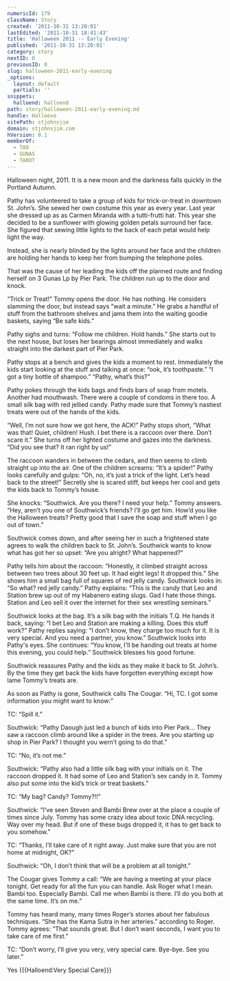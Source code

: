 ```yaml
---
numericId: 179
className: Story
created: '2011-10-31 13:20:01'
lastEdited: '2011-10-31 18:41:43'
title: 'Halloween 2011 -- Early Evening'
published: '2011-10-31 13:20:01'
category: story
nextID: 0
previousID: 0
slug: halloween-2011-early-evening
_options:
  layout: default
  partials: ''
snippets:
  halloend: halloend
path: story/halloween-2011-early-evening.md
handle: Halloeve
sitePath: stjohnsjim
domain: stjohnsjim.com
hVersion: 0.1
memberOf:
  - TAO
  - GUNAS
  - TAROT
---
```


Halloween night, 2011. It is a new moon and the darkness falls quickly in the Portland Autumn.

Pathy has volunteered to take a group of kids for trick-or-treat in downtown St. John’s. She sewed her own costume this year as every year. Last year she dressed up as as Carmen Miranda with a tutti-frutti hat. This year she decided to be a sunflower with glowing golden petals surround her face. She figured that sewing little lights to the back of each petal would help light the way.

Instead, she is nearly blinded by the lights around her face and the children are holding her hands to keep her from bumping the telephone poles.

That was the cause of her leading the kids off the planned route and finding herself on 3 Gunas Lp by Pier Park. The children run up to the door and knock.

“Trick or Treat!” Tommy opens the door. He has nothing. He considers slamming the door, but instead says “wait a minute.” He grabs a handful of stuff from the bathroom shelves and jams them into the waiting goodie baskets, saying “Be safe kids.”

Pathy sighs and turns: “Follow me children. Hold hands.” She starts out to the next house, but loses her bearings almost immediately and walks straight into the darkest part of Pier Park.

Pathy stops at a bench and gives the kids a moment to rest. Immediately the kids start looking at the stuff and talking at once: “ook, it’s toothpaste.” “I got a tiny bottle of shampoo.” “Pathy, what’s this?”

Pathy pokes through the kids bags and finds bars of soap from motels. Another had mouthwash. There were a couple of condoms in there too. A small silk bag with red jellied candy. Pathy made sure that Tommy’s nastiest treats were out of the hands of the kids.

“Well, I’m not sure how we got here, the ACK!” Pathy stops short, “What was that! Quiet, children! Hush. I bet there is a raccoon over there. Don’t scare it.” She turns off her lighted costume and gazes into the darkness. “Did you see that? It ran right by us!”

The raccoon wanders in between the cedars, and then seems to climb straight up into the air. One of the children screams: “It’s a spider!” Pathy looks carefully and gulps: “Oh, no, it’s just a trick of the light. Let’s head back to the street!” Secretly she is scared stiff, but keeps her cool and gets the kids back to Tommy’s house.

She knocks: “Southwick. Are you there? I need your help.” Tommy answers. “Hey, aren’t you one of Southwick’s friends? I’ll go get him. How’d you like the Halloween treats? Pretty good that I save the soap and stuff when I go out of town.”

Southwick comes down, and after seeing her in such a frightened state agrees to walk the children back to St. John’s. Southwick wants to know what has got her so upset: “Are you alright? What happened?”

Pathy tells him about the raccoon: “Honestly, it climbed straight across between two trees about 30 feet up. It had eight legs! It dropped this.” She shows him a small bag full of squares of red jelly candy. Southwick looks in: “So what? red jelly candy.” Pathy explains: “This is the candy that Leo and Station brew up out of my Habanero eating slugs. Gad I hate those things. Station and Leo sell it over the internet for their sex wrestling seminars.”

Southwick looks at the bag. It’s a silk bag with the initials T.Q. He hands it back, saying: “I bet Leo and Station are making a killing. Does this stuff work?” Pathy replies saying: “I don’t know, they charge too much for it. It is very special. And you need a partner, you know.” Southwick looks into Pathy's eyes. She continues: “You know, I'll be handing out treats at home this evening, you could help.” Southwick blesses his good fortune.

Southwick reassures Pathy and the kids as they make it back to St. John’s. By the time they get back the kids have forgotten everything except how lame Tommy’s treats are.

As soon as Pathy is gone, Southwick calls The Cougar. “Hi, TC. I got some information you might want to know:”

TC: “Spill it.”

Southwick: “Pathy Daough just led a bunch of kids into Pier Park… They saw a raccoon climb around like a spider in the trees. Are you starting up shop in Pier Park? I thought you wern’t going to do that.”

TC: “No, it’s not me.”

Southwick: “Pathy also had a little silk bag with your initials on it. The raccoon dropped it. It had some of Leo and Station’s sex candy in it. Tommy also put some into the kid’s trick or treat baskets.”

TC: “My bag? Candy? Tommy?!!”

Southwick: “I’ve seen Steven and Bambi Brew over at the place a couple of times since July. Tommy has some crazy idea about toxic DNA recycling. Way over my head. But if one of these bugs dropped it, it has to get back to you somehow.”

TC: “Thanks, I’ll take care of it right away. Just make sure that you are not home at midnight, OK?”

Southwick: “Oh, I don’t think that will be a problem at all tonight.”

The Cougar gives Tommy a call: “We are having a meeting at your place tonight. Get ready for all the fun you can handle. Ask Roger what I mean. Bambi too. Especially Bambi. Call me when Bambi is there. I’ll do you both at the same time. It’s on me.”

Tommy has heard many, many times Roger’s stories about her fabulous techniques. “She has the Kama Sutra in her arteries.” according to Roger. Tommy agrees: “That sounds great. But I don’t want seconds, I want you to take care of me first.”

TC: “Don’t worry, I’ll give you very, very special care. Bye-bye. See you later.”

Yes {{{Halloend:Very Special Care}}}
